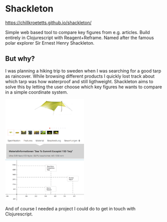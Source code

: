 # Shackleton
https://chillkroetetts.github.io/shackleton/

Simple web based tool to compare key figures from e.g. articles.
Build entirely in Clojurescript with Reagent+Reframe.
Named after the famous polar explorer Sir Ernest Henry Shackleton.

## But why?
I was planning a hiking trip to sweden when I was searching for a good tarp as raincover.
While browsing different products I quickly lost track about which tarp was how waterproof and still ligthweight. Shackleton aims to solve this by letting the user choose which key figures he wants to
compare in a simple coordinate system.

<img src="./readme-imgs/shop.png" width="50%">
<img src="./readme-imgs/shackleton.png" width="50%">

And of course I needed a project I could do to get in touch with Clojurescript.


